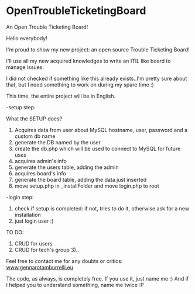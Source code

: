 # OpenTroubleTicketingBoard
An Open Trouble Ticketing Board!

Hello everybody!

I'm proud to show my new project: an open source Trouble Ticketing Board!

I'll use all my new acquired knowledges to write an ITIL like board to manage issues. 

I did not checked if something like this already exists..I'm pretty sure about that, 
but I need something to work on during my spare time :)

This time, the entire project will be in English.

-setup step:

What the SETUP does?

1) Acquires data from user about MySQL hostname, user, password and a custom db name
2) generate the DB named by the user
3) create the db.php which will be used to connect to MySQL for future uses
4) acquires admin's info
5) generate the users table, adding the admin
6) acquires board's info 
7) generate the board table, adding the data just inserted
8) move setup.php in _installFolder and move login.php to root

-login step:
1) check if setup is completed: if not, tries to do it, otherwise ask for a new installation
2) just login user :)


TO DO:
1) CRUD for users 
2) CRUD for tech's group
3)..

Feel free to contact me for any doubts or critics: www.gennarotamburrelli.eu

The code, as always, is completely free. If you use it, just name me :)
And if I helped you to understand something, name me twice :P


